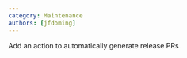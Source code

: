 ```yaml
---
category: Maintenance
authors: [jfdoming]
---
```


Add an action to automatically generate release PRs
